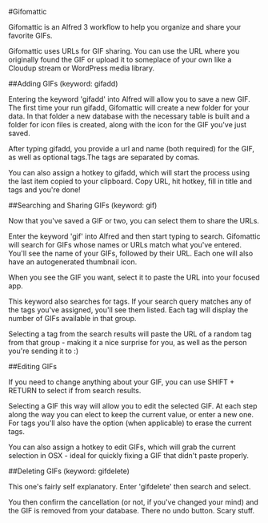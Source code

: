 #Gifomattic

Gifomattic is an Alfred 3 workflow to help you organize and share your favorite GIFs.

Gifomattic uses URLs for GIF sharing. You can use the URL where you originally found the GIF or upload it to someplace of your own like a Cloudup stream or WordPress media library.

##Adding GIFs (keyword: gifadd)

Entering the keyword 'gifadd' into Alfred will allow you to save a new GIF. The first time your run gifadd, Gifomattic will create a new folder for your data. In that folder a new database with the necessary table is built and a folder for icon files is created, along with the icon for the GIF you've just saved.

After typing gifadd, you provide a url and name (both required) for the GIF, as well as optional tags.The tags are separated by comas.

You can also assign a hotkey to gifadd, which will start the process using the last item copied to your clipboard. Copy URL, hit hotkey, fill in title and tags and you're done!

##Searching and Sharing GIFs (keyword: gif)

Now that you've saved a GIF or two, you can select them to share the URLs.

Enter the keyword 'gif' into Alfred and then start typing to search. Gifomattic will search for GIFs whose names or URLs match what you've entered. You'll see the name of your GIFs, followed by their URL. Each one will also have an autogenerated thumbnail icon.

When you see the GIF you want, select it to paste the URL into your focused app.

This keyword also searches for tags. If your search query matches any of the tags you've assigned, you'll see them listed. Each tag will display the number of GIFs available in that group.

Selecting a tag from the search results will paste the URL of a random tag from that group - making it a nice surprise for you, as well as the person you're sending it to :)

##Editing  GIFs

If you need to change anything about your GIF, you can use SHIFT + RETURN to select if from search results.

Selecting a GIF this way will allow you to edit the selected GIF. At each step along the way you can elect to keep the current value, or enter a new one. For tags you'll also have the option (when applicable) to erase the current tags.

You can also assign a hotkey to edit GIFs, which will grab the current selection in OSX - ideal for quickly fixing a GIF that didn't paste properly.

##Deleting GIFs (keyword: gifdelete)

This one's fairly self explanatory. Enter 'gifdelete' then search and select.

You then confirm the cancellation (or not, if you've changed your mind) and the GIF is removed from your database. There no undo button. Scary stuff.
